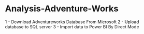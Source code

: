 # Analysis-Adventure-Works
 1 - Download Adventureworks Database From Microsoft 
 2 - Upload database to SQL server
 3 - Import data to Power BI By Direct Mode 
